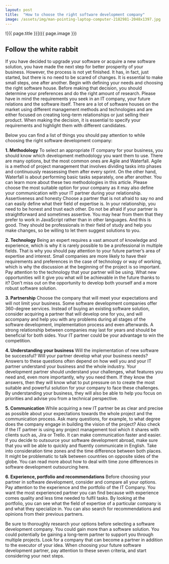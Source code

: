 ```yaml
---
layout: post
title:  "How to choose the right software development company"
image: /assets/img/man-pointing-laptop-computer-2182981-2048x1397.jpg
---
```


![{{ page.title }}]({{ page.image }})

## Follow the white rabbit
If you have decided to upgrade your software or acquire a new software solution, you have made the next step for better prosperity of your business. However, the process is not yet finished. It has, in fact, just started, but there is no need to be scared of changes. It is essential to make small steps, one after another. Begin with defining your needs and choosing the right software house. Before making that decision, you should determine your preferences and do the right amount of research. Please have in mind the requirements you seek in an IT company, your future relations and the software itself. There are a lot of software houses on the market using different management methods and technologies and are either focused on creating long-term relationships or just selling their product. When making the decision, it is essential to specify your requirements and highlight them with different candidates.

Below you can find a list of things you should pay attention to while choosing the right software development company:

 **1. Methodology**
To select an appropriate IT company for your business, you should know which development methodology you want them to use. There are many options, but the most common ones are Agile and Waterfall. Agile is a method of project management that involves dividing tasks into phases and continuously reassessing them after every sprint. On the other hand, Waterfall is about performing basic tasks separately, one after another. You can learn more about these two methodologies in this article. Please choose the most suitable option for your company as it may also define your communication with your IT partner during your relationship. Assertiveness and honesty Choose a partner that is not afraid to say no and can easily define what their field of expertise is. In your relationship, you need to be honest and trust each other. Do not be afraid if your partner is straightforward and sometimes assertive. You may hear from them that they prefer to work in JavaScript rather than in other languages. And this is good. They should be professionals in their field of study and help you make changes, so be willing to let them suggest solutions to you.

 **2. Technology**
Being an expert requires a vast amount of knowledge and experience, which is why it is rarely possible to be a professional in multiple fields. That is why you should pay attention to your future partner’s area of expertise and interest. Small companies are more likely to have their requirements and preferences in the case of technology or way of working, which is why the discussion at the beginning of the project is so important. Pay attention to the technology that your partner will be using. What new opportunities will it give you what will be achievable in the future thanks to it? Don’t miss out on the opportunity to develop both yourself and a more robust software solution.

 **3. Partnership**
Choose the company that will meet your expectations and will not limit your business. Some software development companies offer 360-degree services. Instead of buying an existing software solution, consider acquiring a partner that will develop one for you, and will accompany and help you with any problems during all stages of the software development, implementation process and even afterwards. A strong relationship between companies may last for years and should be beneficial for both sides. Your IT partner could be your advantage to win the competition.

 **4. Understanding your business**
Will the implementation of new software be successful? Will your partner develop what your business needs? Answers to these questions often depend on how well you and your IT partner understand your business and the whole industry. Your development partner should understand your challenges, what features you need and, even more importantly, why you need them. If they know the answers, then they will know what to put pressure on to create the most suitable and powerful solution for your company to face these challenges. By understanding your business, they will also be able to help you focus on priorities and advise you from a technical perspective.

 **5. Communication**
While acquiring a new IT partner be as clear and precise as possible about your expectations towards the whole project and the communication process. Ask many questions, for example, to what degree does the company engage in building the vision of the project? Also check if the IT partner is using any project management tool which it shares with clients such as, Jira or Trello. It can make communication faster and easier. If you decide to outsource your software development abroad, make sure that you will be able to quickly and fluently communicate in English. Take into consideration time zones and the time difference between both places. It might be problematic to talk between countries on opposite sides of the globe. You can read more about how to deal with time zone differences in software development outsourcing here.

 **6. Experience, portfolio and recommendations**
Before choosing your partner in software development, consider and compare all your options. Pay attention to the experience and the portfolio of the IT Company. You want the most experienced partner you can find because with experience comes quality and less time needed to fulfil tasks. By looking at the portfolio, you can see what the field of expertise of a particular company is and what they specialize in. You can also search for recommendations and opinions from their previous partners.

Be sure to thoroughly research your options before selecting a software development company. You could gain more than a software solution. You could potentially be gaining a long-term partner to support you through multiple projects. Look for a company that can become a partner in addition to the executor of your idea. When choosing your future software development partner, pay attention to these seven criteria, and start considering your next steps.
